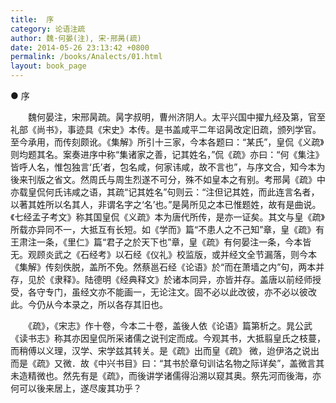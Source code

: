 ```yaml
---
title:  序
category: 论语注疏
author: 魏·何晏(注), 宋·邢昺(疏)
date: 2014-05-26 23:13:42 +0800
permalink: /books/Analects/01.html
layout: book_page
---
```


<span class="s3">● 序</span>




　　魏何晏注，宋邢昺疏。昺字叔明，曹州济阴人。太平兴国中擢九经及第，官至礼部《尚书》，事迹具《宋史》本传。是书盖咸平二年诏昺改定旧疏，颁列学官。至今承用，而传刻颇讹。《集解》所引十三家，今本各题曰：“某氏”，皇侃《义疏》则均题其名。案奏进序中称“集诸家之善，记其姓名，”侃《疏》亦曰：“何《集注》皆呼人名，惟包独言‘氏’者，包名咸，何家讳咸，故不言也”，与序文合，知今本为後来刊版之省文。然周氏与周生烈遂不可分，殊不如皇本之有别。考邢昺《疏》中亦载皇侃何氏讳咸之语，其疏“记其姓名”句则云：“注但记其姓，而此连言名者，以著其姓所以名其人，非谓名字之‘名’也。”是昺所见之本已惟题姓，故有是曲说。《七经孟子考文》称其国皇侃《义疏》本为唐代所传，是亦一证矣。其文与皇《疏》所载亦异同不一，大抵互有长短。如《学而》篇“不患人之不己知”章，皇《疏》有王肃注一条，《里仁》篇“君子之於天下也”章，皇《疏》有何晏注一条，今本皆无。观顾炎武之《石经考》以石经《仪礼》校监版，或并经文全节漏落，则今本《集解》传刻佚脱，盖所不免。然蔡邕石经《论语》於“而在萧墙之内”句，两本并存，见於《隶释》。陆德明《经典释文》於诸本同异，亦皆并存。盖唐以前经师授受，各守专门，虽经文亦不能画一，无论注文。固不必以此改彼，亦不必以彼改此。今仍从今本录之，所以各存其旧也。

 
　　《疏》，《宋志》作十卷，今本二十卷，盖後人依《论语》篇第析之。晁公武《读书志》称其亦因皇侃所采诸儒之说刊定而成。今观其书，大抵翦皇氏之枝蔓，而稍傅以义理，汉学、宋学兹其转关。是《疏》出而皇《疏》 微，迨伊洛之说出而是《疏》又微．故《中兴书目》曰：“其书於章句训诂名物之际详矣”，盖微言其未造精微也。然先有是《疏》，而後讲学诸儒得沿溯以窥其奥。祭先河而後海，亦何可以後来居上，遂尽废其功乎？
